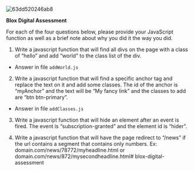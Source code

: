 ![63dd520246ab8](https://github.com/rixiobarrios/blox-digital-assessment/assets/55994508/8d0d5da0-503a-431c-981e-2536d8624e7c)


**Blox Digital Assessment**

For each of the four questions below, please provide your JavaScript function as well as a brief note about why you did it the way you did.

1. Write a javascript function that will find all divs on the page with a class of “hello” and add “world” to the class list of the div.
- Answer in file ```addWorld.js```

2. Write a javascript function that will find a specific anchor tag and replace the text on it and add some classes. The id of the anchor is “myAnchor” and the text will be “My fancy link” and the classes to add are “btn btn-primary”.
- Answer in file ```addClasses.js```

3. Write a javascript function that will hide an element after an event is fired. The event is “subscription-granted” and the element id is “hider”.

4. Write a javascript function that will have the page redirect to “/news” if the url contains a segment that contains only numbers.
Ex: domain.com/news/78772/myheadline.html or
      domain.com/news/872/mysecondheadline.html# blox-digital-assessment
